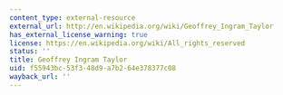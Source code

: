 ```yaml
---
content_type: external-resource
external_url: http://en.wikipedia.org/wiki/Geoffrey_Ingram_Taylor
has_external_license_warning: true
license: https://en.wikipedia.org/wiki/All_rights_reserved
status: ''
title: Geoffrey Ingram Taylor
uid: f55943bc-53f3-48d9-a7b2-64e378377c08
wayback_url: ''
---
```

